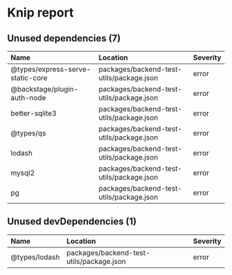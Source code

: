 # Knip report

## Unused dependencies (7)

| Name                             | Location     | Severity |
| :------------------------------- | :----------- | :------- |
| @types/express-serve-static-core | packages/backend-test-utils/package.json | error    |
| @backstage/plugin-auth-node      | packages/backend-test-utils/package.json | error    |
| better-sqlite3                   | packages/backend-test-utils/package.json | error    |
| @types/qs                        | packages/backend-test-utils/package.json | error    |
| lodash                           | packages/backend-test-utils/package.json | error    |
| mysql2                           | packages/backend-test-utils/package.json | error    |
| pg                               | packages/backend-test-utils/package.json | error    |

## Unused devDependencies (1)

| Name          | Location     | Severity |
| :------------ | :----------- | :------- |
| @types/lodash | packages/backend-test-utils/package.json | error    |

